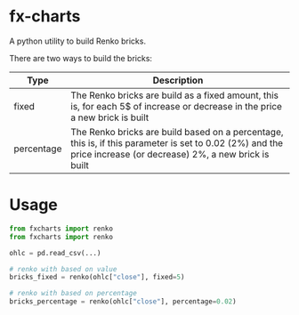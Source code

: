 # fx-charts

A python utility to build Renko bricks.

There are two ways to build the bricks:

| Type | Description |
| --- | --- |
| fixed | The Renko bricks are build as a fixed amount, this is, for each 5$ of increase or decrease in the price a new brick is built |
| percentage | The Renko bricks are build based on a percentage, this is, if this parameter is set to 0.02 (2%) and the price increase (or decrease) 2%, a new brick is built |

# Usage

```python
from fxcharts import renko
from fxcharts import renko

ohlc = pd.read_csv(...)

# renko with based on value
bricks_fixed = renko(ohlc["close"], fixed=5)

# renko with based on percentage
bricks_percentage = renko(ohlc["close"], percentage=0.02)
```
